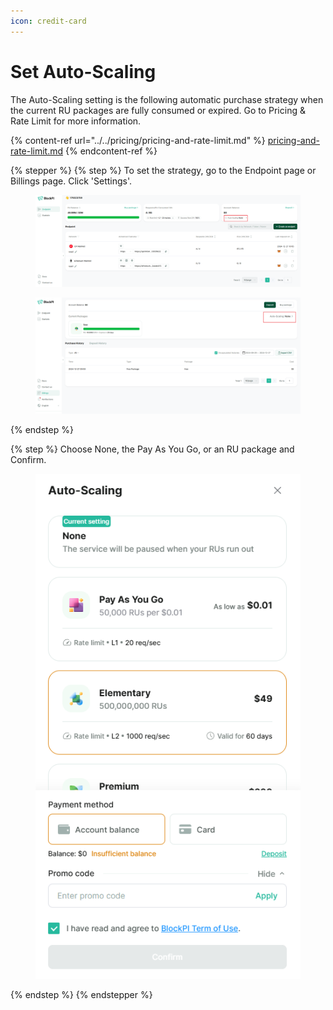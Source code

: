 ```yaml
---
icon: credit-card
---
```


# Set Auto-Scaling

The Auto-Scaling setting is the following automatic purchase strategy when the current RU packages are fully consumed or expired. Go to Pricing & Rate Limit for more information.&#x20;

{% content-ref url="../../pricing/pricing-and-rate-limit.md" %}
[pricing-and-rate-limit.md](../../pricing/pricing-and-rate-limit.md)
{% endcontent-ref %}

{% stepper %}
{% step %}
To set the strategy, go to the Endpoint page or Billings page. Click 'Settings'.

<figure><img src="../../.gitbook/assets/image (24).png" alt=""><figcaption></figcaption></figure>

<figure><img src="../../.gitbook/assets/image (26).png" alt=""><figcaption></figcaption></figure>
{% endstep %}

{% step %}
Choose None,  the Pay As You Go, or an RU package and Confirm.

<figure><img src="../../.gitbook/assets/image (185).png" alt=""><figcaption></figcaption></figure>
{% endstep %}
{% endstepper %}
